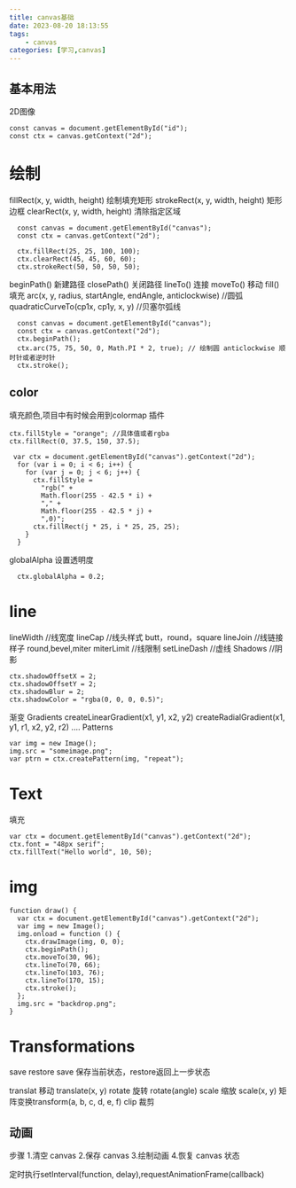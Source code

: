 ```yaml
---
title: canvas基础
date: 2023-08-20 18:13:55
tags:
    - canvas
categories: [学习,canvas]
---
```


## 基本用法

2D图像
```
const canvas = document.getElementById("id");
const ctx = canvas.getContext("2d");
```
<!-- more -->
# 绘制

fillRect(x, y, width, height) 绘制填充矩形
strokeRect(x, y, width, height) 矩形边框
clearRect(x, y, width, height) 清除指定区域
```
  const canvas = document.getElementById("canvas");
  const ctx = canvas.getContext("2d");

  ctx.fillRect(25, 25, 100, 100);
  ctx.clearRect(45, 45, 60, 60);
  ctx.strokeRect(50, 50, 50, 50);
```
beginPath() 新建路径
closePath() 关闭路径
lineTo() 连接
moveTo() 移动
fill() 填充
arc(x, y, radius, startAngle, endAngle, anticlockwise) //圆弧
quadraticCurveTo(cp1x, cp1y, x, y) //贝塞尔弧线

```
  const canvas = document.getElementById("canvas");
  const ctx = canvas.getContext("2d");
  ctx.beginPath();
  ctx.arc(75, 75, 50, 0, Math.PI * 2, true); // 绘制圆 anticlockwise 顺时针或者逆时针
  ctx.stroke();
```

## color

填充颜色,项目中有时候会用到colormap 插件
```
ctx.fillStyle = "orange"; //具体值或者rgba
ctx.fillRect(0, 37.5, 150, 37.5);

 var ctx = document.getElementById("canvas").getContext("2d");
  for (var i = 0; i < 6; i++) {
    for (var j = 0; j < 6; j++) {
      ctx.fillStyle =
        "rgb(" +
        Math.floor(255 - 42.5 * i) +
        "," +
        Math.floor(255 - 42.5 * j) +
        ",0)";
      ctx.fillRect(j * 25, i * 25, 25, 25);
    }
  }
```
globalAlpha 设置透明度
```
  ctx.globalAlpha = 0.2;
```

# line

lineWidth //线宽度
lineCap //线头样式 butt，round，square
lineJoin //线链接样子 round,bevel,miter
miterLimit //线限制
setLineDash //虚线
Shadows //阴影
```
ctx.shadowOffsetX = 2;
ctx.shadowOffsetY = 2;
ctx.shadowBlur = 2;
ctx.shadowColor = "rgba(0, 0, 0, 0.5)";
```
渐变 Gradients createLinearGradient(x1, y1, x2, y2) createRadialGradient(x1, y1, r1, x2, y2, r2) ....
Patterns
```
var img = new Image();
img.src = "someimage.png";
var ptrn = ctx.createPattern(img, "repeat");
```

# Text
填充
```
var ctx = document.getElementById("canvas").getContext("2d");
ctx.font = "48px serif";
ctx.fillText("Hello world", 10, 50);
```
# img
```
function draw() {
  var ctx = document.getElementById("canvas").getContext("2d");
  var img = new Image();
  img.onload = function () {
    ctx.drawImage(img, 0, 0);
    ctx.beginPath();
    ctx.moveTo(30, 96);
    ctx.lineTo(70, 66);
    ctx.lineTo(103, 76);
    ctx.lineTo(170, 15);
    ctx.stroke();
  };
  img.src = "backdrop.png";
}
```
#  Transformations

save restore 
save 保存当前状态，restore返回上一步状态

translat 移动 translate(x, y) 
rotate 旋转 rotate(angle)
scale 缩放 scale(x, y)
矩阵变换transform(a, b, c, d, e, f)
clip 裁剪

## 动画

步骤 1.清空 canvas  2.保存 canvas 3.绘制动画 4.恢复 canvas 状态

定时执行setInterval(function, delay),requestAnimationFrame(callback)
